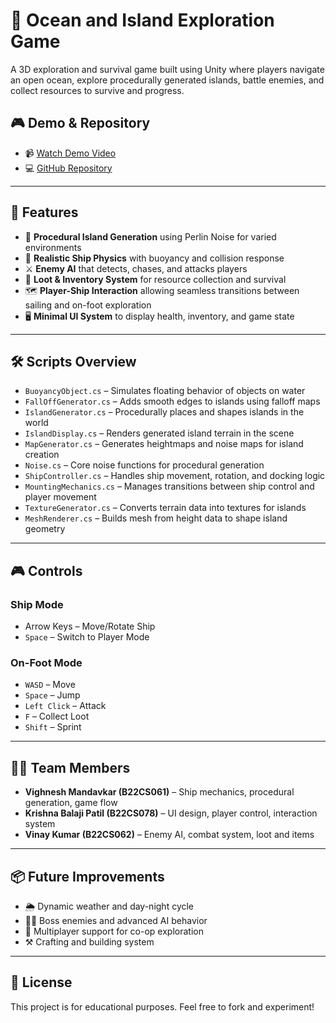 # 🌊 Ocean and Island Exploration Game

A 3D exploration and survival game built using Unity where players navigate an open ocean, explore procedurally generated islands, battle enemies, and collect resources to survive and progress.

## 🎮 Demo & Repository

- 📹 [Watch Demo Video](https://youtu.be/sampledemo123)  
- 💻 [GitHub Repository](https://github.com/teamOceanExplorers/OceanIslandGame)

---

## 🧭 Features

- 🌴 **Procedural Island Generation** using Perlin Noise for varied environments  
- 🚢 **Realistic Ship Physics** with buoyancy and collision response  
- ⚔️ **Enemy AI** that detects, chases, and attacks players  
- 🎒 **Loot & Inventory System** for resource collection and survival  
- 🗺️ **Player-Ship Interaction** allowing seamless transitions between sailing and on-foot exploration  
- 🖥️ **Minimal UI System** to display health, inventory, and game state

---

## 🛠️ Scripts Overview

- `BuoyancyObject.cs` – Simulates floating behavior of objects on water  
- `FallOffGenerator.cs` – Adds smooth edges to islands using falloff maps  
- `IslandGenerator.cs` – Procedurally places and shapes islands in the world  
- `IslandDisplay.cs` – Renders generated island terrain in the scene  
- `MapGenerator.cs` – Generates heightmaps and noise maps for island creation  
- `Noise.cs` – Core noise functions for procedural generation  
- `ShipController.cs` – Handles ship movement, rotation, and docking logic  
- `MountingMechanics.cs` – Manages transitions between ship control and player movement  
- `TextureGenerator.cs` – Converts terrain data into textures for islands  
- `MeshRenderer.cs` – Builds mesh from height data to shape island geometry

---

## 🎮 Controls

### Ship Mode
- Arrow Keys – Move/Rotate Ship  
- `Space` – Switch to Player Mode  

### On-Foot Mode
- `WASD` – Move  
- `Space` – Jump  
- `Left Click` – Attack  
- `F` – Collect Loot  
- `Shift` – Sprint  

---

## 👨‍💻 Team Members

- **Vighnesh Mandavkar (B22CS061)** – Ship mechanics, procedural generation, game flow  
- **Krishna Balaji Patil (B22CS078)** – UI design, player control, interaction system  
- **Vinay Kumar (B22CS062)** – Enemy AI, combat system, loot and items  

---

## 📦 Future Improvements

- 🌦️ Dynamic weather and day-night cycle  
- 🧙‍♂️ Boss enemies and advanced AI behavior  
- 🔗 Multiplayer support for co-op exploration  
- ⚒️ Crafting and building system

---

## 📜 License

This project is for educational purposes. Feel free to fork and experiment!

